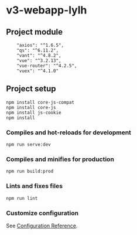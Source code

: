 # v3-webapp-lylh

## Project module
```
    "axios": "^1.6.5",
    "qs": "^6.11.2",
    "vant": "^4.8.2",
    "vue": "^3.2.13",
    "vue-router": "^4.2.5",
    "vuex": "^4.1.0"
```

## Project setup
```
npm install core-js-compat
npm install core-js
npm install js-cookie
npm install

```

### Compiles and hot-reloads for development
```
npm run serve:dev
```

### Compiles and minifies for production
```
npm run build:prod
```

### Lints and fixes files
```
npm run lint
```

### Customize configuration
See [Configuration Reference](https://cli.vuejs.org/config/).

